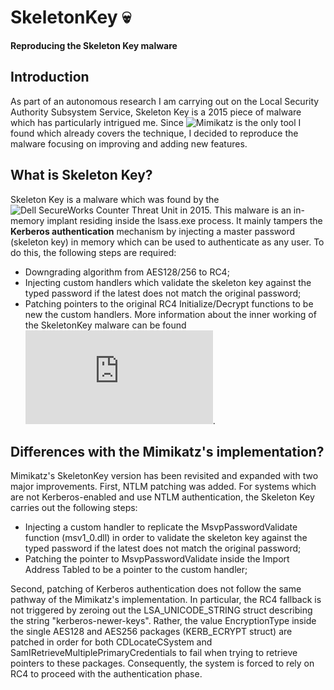 # SkeletonKey 💀
__Reproducing the Skeleton Key malware__

## Introduction
As part of an autonomous research I am carrying out on the Local Security Authority Subsystem Service, Skeleton Key is a 2015 piece of malware which has particularly intrigued me. Since ![Mimikatz](https://github.com/gentilkiwi/mimikatz) is the only tool I found which already covers the technique, I decided to reproduce the malware focusing on improving and adding new features.

## What is Skeleton Key?
Skeleton Key is a malware which was found by the ![Dell SecureWorks Counter Threat Unit](https://www.secureworks.com/research/skeleton-key-malware-analysis) in 2015. This malware is an in-memory implant residing inside the lsass.exe process. It mainly tampers the __Kerberos authentication__ mechanism by injecting a master password (skeleton key) in memory which can be used to authenticate as any user. To do this, the following steps are required:
- Downgrading algorithm from AES128/256 to RC4;
- Injecting custom handlers which validate the skeleton key against the typed password if the latest does not match the original password;
- Patching pointers to the original RC4 Initialize/Decrypt functions to be new the custom handlers.
More information about the inner working of the SkeletonKey malware can be found ![here](https://www.virusbulletin.com/uploads/pdf/magazine/2016/vb201601-skeleton-key.pdf).

## Differences with the Mimikatz's implementation?
Mimikatz's SkeletonKey version has been revisited and expanded with two major improvements. First, NTLM patching was added. For systems which are not Kerberos-enabled and use NTLM authentication, the Skeleton Key carries out the following steps:
- Injecting a custom handler to replicate the MsvpPasswordValidate function (msv1_0.dll) in order to validate the skeleton key against the typed password if the latest does not match the original password;
- Patching the pointer to MsvpPasswordValidate inside the Import Address Tabled to be a pointer to the custom handler;

Second, patching of Kerberos authentication does not follow the same pathway of the Mimikatz's implementation. In particular, the RC4 fallback is not triggered by zeroing out the LSA_UNICODE_STRING struct describing the string "kerberos-newer-keys". Rather, the value EncryptionType inside the single AES128 and AES256 packages (KERB_ECRYPT struct) are patched in order for both CDLocateCSystem and SamIRetrieveMultiplePrimaryCredentials to fail when trying to retrieve pointers to these packages. Consequently, the system is forced to rely on RC4 to proceed with the authentication phase.
